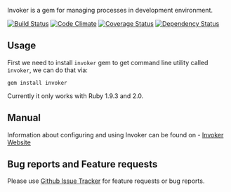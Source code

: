 Invoker is a gem for managing processes in development environment.

[![Build Status](https://travis-ci.org/code-mancers/invoker.png)](https://travis-ci.org/code-mancers/invoker)
[![Code Climate](https://codeclimate.com/repos/51d3bfb9c7f3a3777b060155/badges/7e150ca223f6bc8935f7/gpa.png)](https://codeclimate.com/repos/51d3bfb9c7f3a3777b060155/feed)
[![Coverage Status](https://coveralls.io/repos/code-mancers/invoker/badge.png)](https://coveralls.io/r/code-mancers/invoker)
[![Dependency Status](https://gemnasium.com/code-mancers/invoker.png)](https://gemnasium.com/code-mancers/invoker)

## Usage ##

First we need to install `invoker` gem to get command line utility called `invoker`, we can do that via:

    gem install invoker

Currently it only works with Ruby 1.9.3 and 2.0.

## Manual ##

Information about configuring and using Invoker can be found on -  [Invoker Website](http://invoker.codemancers.com)

## Bug reports and Feature requests

Please use [Github Issue Tracker](https://github.com/code-mancers/invoker/issues) for feature requests or bug reports.
